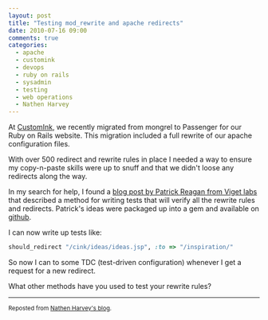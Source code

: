 ```yaml
---
layout: post
title: "Testing mod_rewrite and apache redirects"
date: 2010-07-16 09:00
comments: true
categories:
  - apache
  - customink
  - devops
  - ruby on rails
  - sysadmin
  - testing
  - web operations
  - Nathen Harvey
---
```

At [CustomInk](http://www.customink.com), we recently migrated from mongrel to Passenger for our Ruby on Rails website. This migration included a full rewrite of our apache configuration files.

With over 500 redirect and rewrite rules in place I needed a way to ensure my copy-n-paste skills were up to snuff and that we didn't loose any redirects along the way.

In my search for help, I found a [blog post by Patrick Reagan from Viget labs](http://www.viget.com/extend/test-drive-mod-rewrite-rules-with-testunit/) that described a method for writing tests that will verify all the rewrite rules and redirects. Patrick's ideas were packaged up into a gem and available on [github](http://github.com/eightbitraptor/http_redirect_test).

I can now write up tests like:

``` ruby
should_redirect "/cink/ideas/ideas.jsp", :to => "/inspiration/"
```

So now I can to some TDC (test-driven configuration) whenever I get a request for a new redirect.

What other methods have you used to test your rewrite rules?

---
<sub>Reposted from [Nathen Harvey's blog](http://nathenharvey.com/blog/2010/07/16/testing-mod-rewrite-and-apache-redirects/).</sub>

